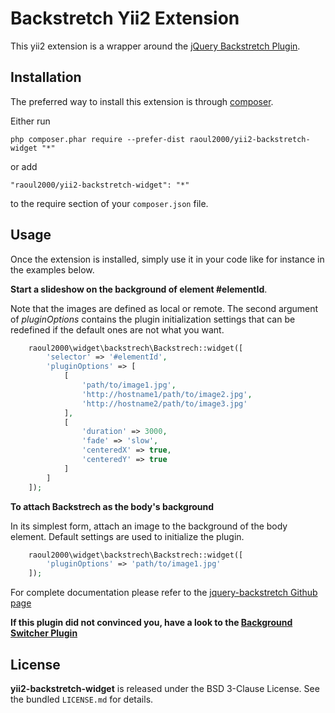 Backstretch Yii2 Extension
==========================
This yii2 extension is a wrapper around the [jQuery Backstretch Plugin](http://srobbin.com/jquery-plugins/backstretch/).

Installation
------------

The preferred way to install this extension is through [composer](http://getcomposer.org/download/).

Either run

```
php composer.phar require --prefer-dist raoul2000/yii2-backstretch-widget "*"
```

or add

```
"raoul2000/yii2-backstretch-widget": "*"
```

to the require section of your `composer.json` file.


Usage
-----

Once the extension is installed, simply use it in your code like for instance in the examples below.

**Start a slideshow on the background of element #elementId**. 

Note that the images are defined as local or remote. The second argument of *pluginOptions* contains the plugin
initialization settings that can be redefined if the default ones are not what you want.

```php
	raoul2000\widget\backstrech\Backstrech::widget([
		'selector' => '#elementId',
		'pluginOptions' => [
			[
				'path/to/image1.jpg',
				'http://hostname1/path/to/image2.jpg',
				'http://hostname2/path/to/image3.jpg'
			],
			[
				'duration' => 3000,
				'fade' => 'slow',
				'centeredX' => true,
				'centeredY' => true
			]
		]
	]);
```

**To attach Backstrech as the body's background**

In its simplest form, attach an image to the background of the body element. Default settings are used to initialize 
the plugin. 

```php
	raoul2000\widget\backstrech\Backstrech::widget([
		'pluginOptions' => 'path/to/image1.jpg'
	]);
```

For complete documentation please refer to the [jquery-backstretch Github page](https://github.com/srobbin/jquery-backstretch)

**If this plugin did not convinced you, have a look to the [Background Switcher Plugin](https://github.com/raoul2000/yii2-bgswitcher-widget)**

License
-------

**yii2-backstretch-widget** is released under the BSD 3-Clause License. See the bundled `LICENSE.md` for details.
